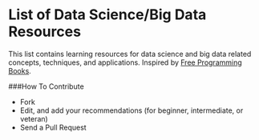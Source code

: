 List of Data Science/Big Data Resources
======================
This list contains learning resources for data science and big data related concepts, techniques, and applications. Inspired by [Free Programming Books](https://github.com/vhf/free-programming-books).



###How To Contribute
- Fork
- Edit, and add your recommendations (for beginner, intermediate, or veteran) 
- Send a Pull Request